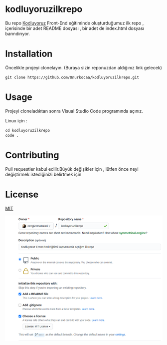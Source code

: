 # kodluyoruzilkrepo
Bu repo [Kodluyoruz](https://www.kodluyoruz.org/) Front-End eğitiminde oluşturduğumuz ilk repo , içerisinde bir adet README dosyası , bir adet de index.html dosyası barındırıyor.

# Installation 
Öncelikle projeyi clonelayın. (Buraya sizin reponuzdan aldığınız link gelecek)

```
git clone https://github.com/Onurkocaa/kodluyoruzilkrepo.git
```

# Usage
Projeyi cloneladıktan sonra Visual Studio Code programında açınız.

Linux için :
```
cd kodluyoruzilkrepo
code .
```
# Contributing
Pull requestler kabul edilir.Büyük değişikler için , lütfen önce neyi değiştirmek istediğinizi belirtmek için 

# License
[MIT](https://choosealicense.com/licenses/mit/)

![Picture](https://raw.githubusercontent.com/Kodluyoruz/taskforce/main/git/odev1/figures/github.png)
